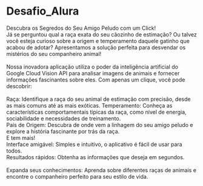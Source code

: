 # Desafio_Alura
Descubra os Segredos do Seu Amigo Peludo com um Click!<br>
Já se perguntou qual a raça exata do seu cãozinho de estimação? Ou talvez você esteja curioso sobre a origem e temperamento daquele gatinho que acabou de adotar? Apresentamos a solução perfeita para desvendar os mistérios do seu companheiro animal!<br>
<br>
Nossa inovadora aplicação utiliza o poder da inteligência artificial do Google Cloud Vision API para analisar imagens de animais e fornecer informações fascinantes sobre eles. Com apenas um clique, você pode descobrir:<br>
<br>
Raça: Identifique a raça do seu animal de estimação com precisão, desde as mais comuns até as mais exóticas.
Temperamento: Conheça as características comportamentais típicas da raça, como nível de energia, sociabilidade e necessidades de treinamento.<br>
País de Origem: Descubra de onde vem a linhagem do seu amigo peludo e explore a história fascinante por trás da raça.
<br>
E tem mais!<br>
Interface amigável: Simples e intuitivo, o aplicativo é fácil de usar para todos.<br>
Resultados rápidos: Obtenha as informações que deseja em segundos.<br>
<br>
Expanda seus conhecimentos: Aprenda sobre diferentes raças de animais e encontre o companheiro perfeito para seu estilo de vida.

